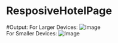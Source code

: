 # ResposiveHotelPage

#Output:
For Larger Devices:
![Image](https://github.com/user-attachments/assets/e6b4c43c-a4e9-4714-bf8c-8a4f046fc91a)      
For Smaller Devices:
![Image](https://github.com/user-attachments/assets/65652be7-be3a-4915-93ee-fe0bdb58c08d)

